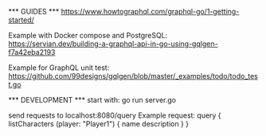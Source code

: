 *** GUIDES ***
https://www.howtographql.com/graphql-go/1-getting-started/

Example with Docker compose and PostgreSQL:
https://servian.dev/building-a-graphql-api-in-go-using-gqlgen-f7a42eba2193

Example for GraphQL unit test:
https://github.com/99designs/gqlgen/blob/master/_examples/todo/todo_test.go


*** DEVELOPMENT ***
start with: go run server.go

send requests to localhost:8080/query
Example request:
query {
    listCharacters (player: "Player1") {
        name
        description
    }
}
